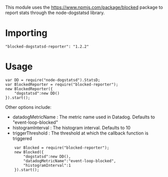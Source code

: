 This module uses the https://www.npmjs.com/package/blocked package to report stats through the node-dogstatsd library.

# Importing

```
"blocked-dogstatsd-reporter": "1.2.2"
```


# Usage

```
var DD = require("node-dogstatsd").StatsD;
var BlockedReporter = require("blocked-reporter");
new BlockedReporter({
    "dogstatsd":new DD()
}).start();
```     
        
       
Other options include:
 
* datadogMetricName : The metric name used in Datadog. Defaults to "event-loop-blocked"
* histogramInterval : The histogram interval. Defaults to 10
* triggerThreshold : The threshold at which the callback function is triggered
   
   
```    
    var Blocked = require("blocked-reporter");    
    new Blocked({
        "dogstatsd":new DD(),
        "datadogMetricName":"event-loop-blocked",
        "histogramInterval":1       
    }).start();
```
    
